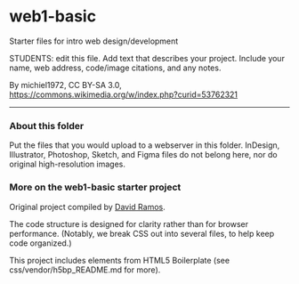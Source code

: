 # web1-basic

Starter files for intro web design/development

STUDENTS: edit this file. Add text that describes your project. Include your name, web address, code/image citations, and any notes.

By michiel1972, CC BY-SA 3.0, https://commons.wikimedia.org/w/index.php?curid=53762321

***

### About this folder

Put the files that you would upload to a webserver in this folder. InDesign, Illustrator, Photoshop, Sketch, and Figma files do not belong here, nor do original high-resolution images.

### More on the web1-basic starter project

Original project compiled by [David Ramos](http://imaginaryterrain.com).

The code structure is designed for clarity rather than for browser performance. (Notably, we break CSS out into several files, to help keep code organized.)

This project includes elements from HTML5 Boilerplate (see css/vendor/h5bp_README.md for more).
